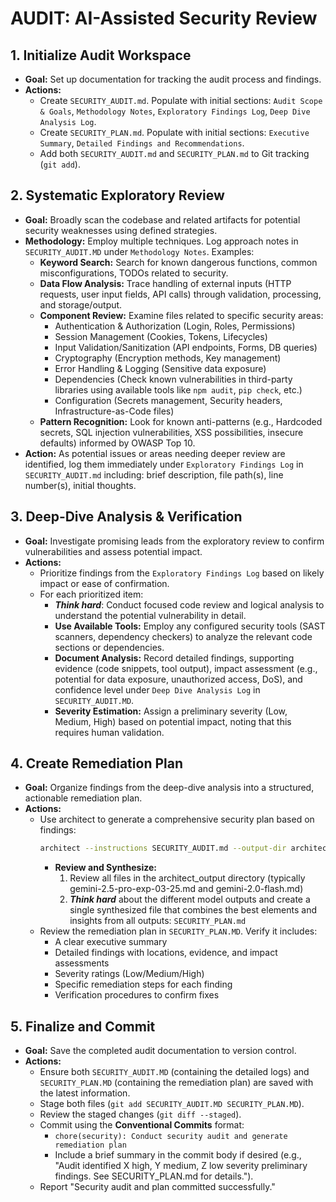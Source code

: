 # AUDIT: AI-Assisted Security Review

## 1. Initialize Audit Workspace
- **Goal:** Set up documentation for tracking the audit process and findings.
- **Actions:**
    - Create `SECURITY_AUDIT.md`. Populate with initial sections: `Audit Scope & Goals`, `Methodology Notes`, `Exploratory Findings Log`, `Deep Dive Analysis Log`.
    - Create `SECURITY_PLAN.md`. Populate with initial sections: `Executive Summary`, `Detailed Findings and Recommendations`.
    - Add both `SECURITY_AUDIT.md` and `SECURITY_PLAN.md` to Git tracking (`git add`).

## 2. Systematic Exploratory Review
- **Goal:** Broadly scan the codebase and related artifacts for potential security weaknesses using defined strategies.
- **Methodology:** Employ multiple techniques. Log approach notes in `SECURITY_AUDIT.MD` under `Methodology Notes`. Examples:
    - **Keyword Search:** Search for known dangerous functions, common misconfigurations, TODOs related to security.
    - **Data Flow Analysis:** Trace handling of external inputs (HTTP requests, user input fields, API calls) through validation, processing, and storage/output.
    - **Component Review:** Examine files related to specific security areas:
        - Authentication & Authorization (Login, Roles, Permissions)
        - Session Management (Cookies, Tokens, Lifecycles)
        - Input Validation/Sanitization (API endpoints, Forms, DB queries)
        - Cryptography (Encryption methods, Key management)
        - Error Handling & Logging (Sensitive data exposure)
        - Dependencies (Check known vulnerabilities in third-party libraries using available tools like `npm audit`, `pip check`, etc.)
        - Configuration (Secrets management, Security headers, Infrastructure-as-Code files)
    - **Pattern Recognition:** Look for known anti-patterns (e.g., Hardcoded secrets, SQL injection vulnerabilities, XSS possibilities, insecure defaults) informed by OWASP Top 10.
- **Action:** As potential issues or areas needing deeper review are identified, log them immediately under `Exploratory Findings Log` in `SECURITY_AUDIT.md` including: brief description, file path(s), line number(s), initial thoughts.

## 3. Deep-Dive Analysis & Verification
- **Goal:** Investigate promising leads from the exploratory review to confirm vulnerabilities and assess potential impact.
- **Actions:**
    - Prioritize findings from the `Exploratory Findings Log` based on likely impact or ease of confirmation.
    - For each prioritized item:
        - ***Think hard***: Conduct focused code review and logical analysis to understand the potential vulnerability in detail.
        - **Use Available Tools:** Employ any configured security tools (SAST scanners, dependency checkers) to analyze the relevant code sections or dependencies.
        - **Document Analysis:** Record detailed findings, supporting evidence (code snippets, tool output), impact assessment (e.g., potential for data exposure, unauthorized access, DoS), and confidence level under `Deep Dive Analysis Log` in `SECURITY_AUDIT.MD`.
        - **Severity Estimation:** Assign a preliminary severity (Low, Medium, High) based on potential impact, noting that this requires human validation.

## 4. Create Remediation Plan
- **Goal:** Organize findings from the deep-dive analysis into a structured, actionable remediation plan.
- **Actions:**
    - Use architect to generate a comprehensive security plan based on findings:
        ```bash
        architect --instructions SECURITY_AUDIT.md --output-dir architect_output --model gemini-2.5-pro-exp-03-25 --model gemini-2.0-flash docs/philosophy/ [relevant-security-files]
        ```
        - **Review and Synthesize:** 
            1. Review all files in the architect_output directory (typically gemini-2.5-pro-exp-03-25.md and gemini-2.0-flash.md)
            2. ***Think hard*** about the different model outputs and create a single synthesized file that combines the best elements and insights from all outputs: `SECURITY_PLAN.md`
    - Review the remediation plan in `SECURITY_PLAN.MD`. Verify it includes:
        - A clear executive summary
        - Detailed findings with locations, evidence, and impact assessments
        - Severity ratings (Low/Medium/High)
        - Specific remediation steps for each finding
        - Verification procedures to confirm fixes

## 5. Finalize and Commit
- **Goal:** Save the completed audit documentation to version control.
- **Actions:**
    - Ensure both `SECURITY_AUDIT.MD` (containing the detailed logs) and `SECURITY_PLAN.MD` (containing the remediation plan) are saved with the latest information.
    - Stage both files (`git add SECURITY_AUDIT.MD SECURITY_PLAN.MD`).
    - Review the staged changes (`git diff --staged`).
    - Commit using the **Conventional Commits** format:
        - `chore(security): Conduct security audit and generate remediation plan`
        - Include a brief summary in the commit body if desired (e.g., "Audit identified X high, Y medium, Z low severity preliminary findings. See SECURITY_PLAN.md for details.").
    - Report "Security audit and plan committed successfully."
